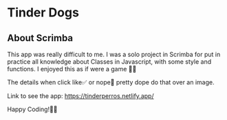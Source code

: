 # Tinder Dogs

## About Scrimba

This app was really difficult to me. I was a solo project in Scrimba for put in practice all knowledge about Classes in Javascript, with some style and functions. I enjoyed this as if were a game 🧠👾

The details when click like✅ or nope🚫 pretty dope do that over an image.

Link to see the app: https://tinderperros.netlify.app/

Happy Coding!💪✅

